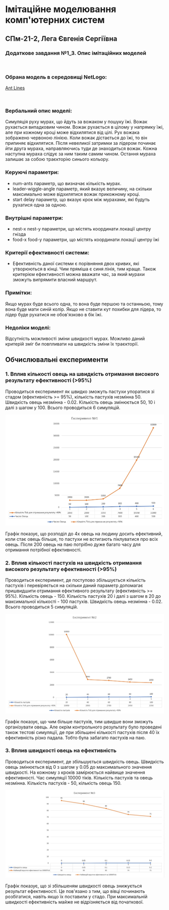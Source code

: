 # Імітаційне моделювання комп'ютерних систем
## СПм-21-2, Лега Євгенія Сергіївна
### Додаткове завдання №**1_3**. Опис імітаційних моделей
<br>

### Обрана модель в середовищі NetLogo:

[Ant Lines](http://www.netlogoweb.org/launch#http://www.netlogoweb.org/assets/modelslib/Sample%20Models/Biology/Ant%20Lines.nlogo)

<br>

### Вербальний опис моделі:
Симуляція руху мурах, що йдуть за вожаком у пошуку їжі. Вожак рухається випадковим чином. Вожак рухається в цілому у напрямку їжі, але при кожному кроці може відхилятися від цілі. Рух вожака зображено червоною лінією. Коли вожак дістається до їжі, то він припиняє відхилятися. Після невеликої затримки за лідером починає йти друга мураха, направляючись туди де знаходиться вожак. Кожна наступна мураха слідує за ним таким самим чином. Остання мураха залишає за собою траєкторію синього кольору.


### Керуючі параметри:

- num-ants параметр, що визначає кількість мурах.
- leader-wiggle-angle параметр, який вказує величину, на скільки максимально може відхилятися вожак прикожному кроці.
- start delay параметр, що вказує крок між мурахами, які будуть рухатися одна за одною.

### Внутрішні параметри:
- nest-x nest-y  параметри, що містять координати локації центру гнізда  
- food-x food-y параметри, що містять координати локації центру їжі  

### Критерії ефективності системи:
- Ефективність даної системи є порівняння двох кривих, які утворюються в кінці. Чим пряміша є синя лінія, тим краще. Також критерієм ефективності можна вважати час, за який мурахи зможуть випрямити власний маршрут.
### Примітки:
Якщо мурах буде всього одна, то вона буде першою та останньою, тому вона буде мати синій колір. Якщо не ставити кут похибки для лідера, то лідер буде рухатися не обов'язково в бік їжі.

### Недоліки моделі:
Відсутність можливості зміни швидкості мурах. Можливо даний критерій зміг би повпливати на швидкість зміни їх траєкторії.
<br>

## Обчислювальні експерименти 
### 1. Вплив кількості овець на швидкість отримання високого результату ефективності (>95%)
Проводиться експеримент як швидко зможуть пастухи упоратися зі стадом (ефективність >= 95%), кількість пастухів незмінна 50. Швидкість овець незмінна - 0.02. Кількість овець змінюється 50, 10 і далі з шагом у 100. Всього проводиться 6 симуляцій.

![Експеримент №1](1.jpg)

Графік показує, що розподіл до 4х овець на людину досить ефективний, коли стає овець більше, то пастухи не встигають піклуватися про всіх овець. Після 200 овець на паю потрібно дуже багато часу для отримання потрібної ефективності.

### 2. Вплив кількості пастухів на швидкість отримання високого результату ефективності (>95%)
Проводиться експеримент, де поступово збільшується кількість пастухів і перевіряється на скільки даний параметр допомагає пришвидшити отримання ефективного результату (ефективність >= 95%). Кількість овець - 150. Кількість пастухів 20 і далі з шагом в 20 до максимальної кількості - 100 пастухів. Швидкість овець незмінна - 0.02. Всього проводиться 5 симуляцій.

![Експеримент №2](2.jpg)

Графік показує, що чим більше пастухів, тим швидше вони зможуть організувати овець. Але окрім контрольного результату було проведені також тестові симуляції, де при збільшені кількості пастухів після 40 їх ефективність різко падала. Тобто була забагато пастухів на паю.

### 3. Вплив швидкості овець на ефективність 
Проводиться експеримент, де збільшується швидкість овець. Швидкість овець змінюється від 0 з шагом у 0.05 до максимального значення швидкості. На кожному з кроків замірюється найвище значення ефективності. Час симуляції 10000 тіків. Кількість пастухів та овець незмінна. Кількість пастухів - 50, кількість овець 150.

![Експеримент №3](3.jpg)

Графік показує, що зі збільшеням швидкості овець знижується результат ефективності. Це пов'язано з тим, що вівці починають розбігатися, навіть якщо їх поставили у стадо. При максимальній швидкості ефективність майже не відрізняється від початкової.
